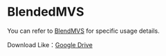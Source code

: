 # BlendedMVS
You can refer to [BlendMVS](https://github.com/YoYo000/BlendedMVS) for specific usage details.

Download Like：[Google Drive](https://drive.google.com/file/d/1eDjh-_bxKKnEuz5h-HXS7EDJn59clx6V)

